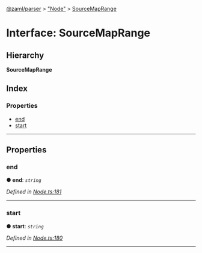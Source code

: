 [@zaml/parser](../README.md) > ["Node"](../modules/_node_.md) > [SourceMapRange](../interfaces/_node_.sourcemaprange.md)

# Interface: SourceMapRange

## Hierarchy

**SourceMapRange**

## Index

### Properties

* [end](_node_.sourcemaprange.md#end)
* [start](_node_.sourcemaprange.md#start)

---

## Properties

<a id="end"></a>

###  end

**● end**: *`string`*

*Defined in [Node.ts:181](https://github.com/nexushubs/zaml-lang/blob/660834a/packages/zaml-parser/src/Node.ts#L181)*

___
<a id="start"></a>

###  start

**● start**: *`string`*

*Defined in [Node.ts:180](https://github.com/nexushubs/zaml-lang/blob/660834a/packages/zaml-parser/src/Node.ts#L180)*

___

